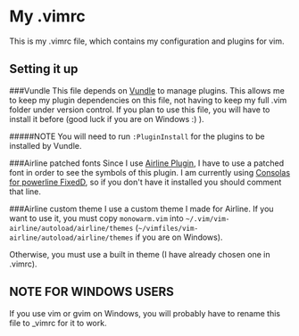 My .vimrc
=========
This is my .vimrc file, which contains my configuration and plugins for vim.

Setting it up
--------------

###Vundle
This file depends on [Vundle](https://github.com/VundleVim/Vundle.vim) to manage
plugins. This allows me to keep my plugin dependencies on this file, not having
to keep my full .vim folder under version control. If you plan to use this file,
you will have to install it before (good luck if you are on Windows :) ).

#####NOTE
You will need to run `:PluginInstall` for the plugins to be installed by Vundle.

###Airline patched fonts
Since I use [Airline Plugin](https://github.com/bling/vim-airline), I have to
use a patched font in order to see the symbols of this plugin. I am currently
using [Consolas for powerline FixedD](https://github.com/eugeii/consolas-powerline-vim),
so if you don't have it installed you should comment that line.

###Airline custom theme
I use a custom theme I made for Airline. If you want to use it, you must copy
`monowarm.vim` into `~/.vim/vim-airline/autoload/airline/themes`
(`~/vimfiles/vim-airline/autoload/airline/themes` if you are on Windows).

Otherwise, you must use a built in theme (I have already chosen one in .vimrc).

NOTE FOR WINDOWS USERS
----------------------
If you use vim or gvim on Windows, you will probably have to rename this file
to \_vimrc for it to work.
